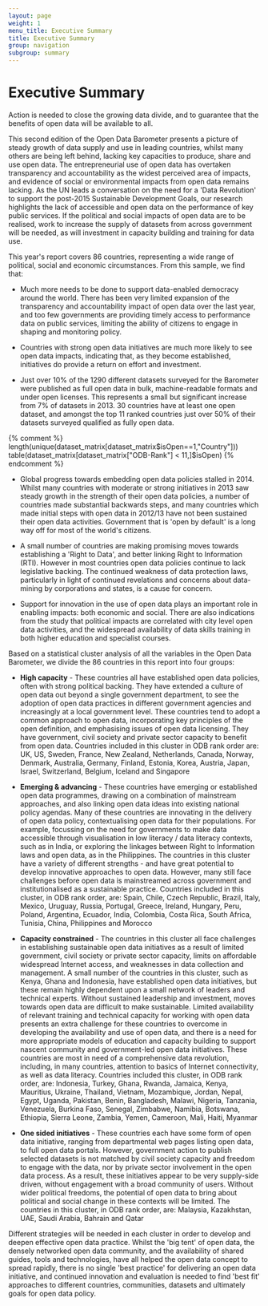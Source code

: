 ```yaml
---
layout: page
weight: 1
menu_title: Executive Summary
title: Executive Summary
group: navigation
subgroup: summary
---
```


# Executive Summary

<span class="lead">Action is needed to close the growing data divide, and to guarantee that the benefits of open data will be available to all.</span>

This second edition of the Open Data Barometer presents a picture of steady growth of data supply and use in leading countries, whilst many others are being left behind, lacking key capacities to produce, share and use open data. The entrepreneurial use of open data has overtaken transparency and accountability as the widest perceived area of impacts, and evidence of social or environmental impacts from open data remains lacking. As the UN leads a conversation on the need for a 'Data Revolution' to support the post-2015 Sustainable Development Goals, our research highlights the lack of accessible and open data on the performance of key public services. If the political and social impacts of open data are to be realised, work to increase the supply of datasets from across government will be needed, as will investment in capacity building and training for data use.

This year's report covers 86 countries, representing a wide range of political, social and economic circumstances. From this sample, we find that:

* Much more needs to be done to support data-enabled democracy around the world. There has been very limited expansion of the transparency and accountability impact of open data over the last year, and too few governments are providing timely access to performance data on public services, 
limiting the ability of citizens to engage in shaping and monitoring policy. 

* Countries with strong open data initiatives are much more likely to see open data impacts, indicating that, as they become established, initiatives do provide a return on effort and investment. 

* Just over 10% of the 1290 different datasets surveyed for the Barometer were published as full open data in bulk, machine-readable formats and under open licenses. This represents a small but significant increase from 7% of datasets in 2013. 30 countries have at least one open dataset, and amongst the top 11 ranked countries just over 50% of their datasets surveyed qualified as fully open data.

{% comment %} 
    length(unique(dataset_matrix[dataset_matrix$isOpen==1,"Country"]))
    table(dataset_matrix[dataset_matrix["ODB-Rank"] < 11,]$isOpen)
{% endcomment %}

* Global progress towards embedding open data policies stalled in 2014. Whilst many countries with moderate or strong initiatives in 2013 saw steady growth in the strength of their open data policies, a number of countries made substantial backwards steps, and many countries which made initial steps with open data in 2012/13 have not been sustained their open data activities. Government that is 'open by default' is a long way off for most of the world's citizens. 

* A small number of countries are making promising moves towards establishing a 'Right to Data', and better linking Right to Information (RTI). However in most countries open data policies continue to lack legislative backing. The continued weakness of data protection laws, particularly in light of continued revelations and concerns about data-mining by corporations and states, is a cause for concern. 

* Support for innovation in the use of open data plays an important role in enabling impacts: both economic and social. There are also indications from the study that political impacts are correlated with city level open data activities, and the widespread availability of data skills training in both higher education and specialist courses.

Based on a statistical cluster analysis of all the variables in the Open Data Barometer, we divide the 86 countries in this report into four groups:

* **High capacity** - These countries all have established open data policies, often with strong political backing. They have extended a culture of open data out beyond a single government department, to see the adoption of open data practices in different government agencies and increasingly at a local government level. These countries tend to adopt a common approach to open data, incorporating key principles of the open definition, and emphasising issues of open data licensing. They have government, civil society and private sector capacity to benefit from open data. Countries included in this cluster in ODB rank order are: UK, US, Sweden, France, New Zealand, Netherlands, Canada, Norway, Denmark, Australia, Germany, Finland, Estonia, Korea, Austria, Japan, Israel, Switzerland, Belgium, Iceland and Singapore

* **Emerging & advancing** - These countries have emerging or established open data programmes, drawing on a combination of mainstream approaches, and also linking open data ideas into existing national policy agendas. Many of these countries are innovating in the delivery of open data policy, contextualising open data for their populations. For example, focussing on the need for governments to make data accessible through visualisation in low literacy / data literacy contexts, such as in India, or exploring the linkages between Right to Information laws and open data, as in the Philippines. The countries in this cluster have a variety of different strengths - and have great potential to develop innovative approaches to open data. However, many still face challenges before open data is mainstreamed across government and institutionalised as a sustainable practice. Countries included in this cluster, in ODB rank order, are: Spain, Chile, Czech Republic, Brazil, Italy, Mexico, Uruguay, Russia, Portugal, Greece, Ireland, Hungary, Peru, Poland, Argentina, Ecuador, India, Colombia, Costa Rica, South Africa, Tunisia, China, Philippines and Morocco

* **Capacity constrained** - The countries in this cluster all face challenges in establishing sustainable open data initiatives as a result of limited government, civil society or private sector capacity, limits on affordable widespread Internet access, and weaknesses in data collection and management. A small number of the countries in this cluster, such as Kenya, Ghana and Indonesia, have established open data initiatives, but these remain highly dependent upon a small network of leaders and technical experts. Without sustained leadership and investment, moves towards open data are difficult to make sustainable. Limited availability of relevant training and technical capacity for working with open data presents an extra challenge for these countries to overcome in developing the availability and use of open data, and there is a need for more appropriate models of education and capacity building to support nascent community and government-led open data initiatives. These countries are most in need of a comprehensive data revolution, including, in many countries, attention to basics of Internet connectivity, as well as data literacy. Countries included this cluster, in ODB rank order, are: Indonesia, Turkey, Ghana, Rwanda, Jamaica, Kenya, Mauritius, Ukraine, Thailand, Vietnam, Mozambique, Jordan, Nepal, Egypt, Uganda, Pakistan, Benin, Bangladesh, Malawi, Nigeria, Tanzania, Venezuela, Burkina Faso, Senegal, Zimbabwe, Namibia, Botswana, Ethiopia, Sierra Leone, Zambia, Yemen, Cameroon, Mali, Haiti, Myanmar

* **One sided initiatives** - These countries each have some form of open data initiative, ranging from departmental web pages listing open data, to full open data portals. However, government action to publish selected datasets is not matched by civil society capacity and freedom to engage with the data, nor by private sector involvement in the open data process. As a result, these initiatives appear to be very supply-side driven, without engagement with a broad community of users. Without wider political freedoms, the potential of open data to bring about political and social change in these contexts will be limited. The countries in this cluster, in ODB rank order, are: Malaysia, Kazakhstan, UAE, Saudi Arabia, Bahrain and Qatar

Different strategies will be needed in each cluster in order to develop and deepen effective open data practice. Whilst the 'big tent' of open data, the densely networked open data community, and the availability of shared guides, tools and technologies, have all helped the open data concept to spread rapidly, there is no single 'best practice' for delivering an open data initiative, and continued innovation and evaluation is needed to find 'best fit' approaches to different countries, communities, datasets and ultimately goals for open data policy.